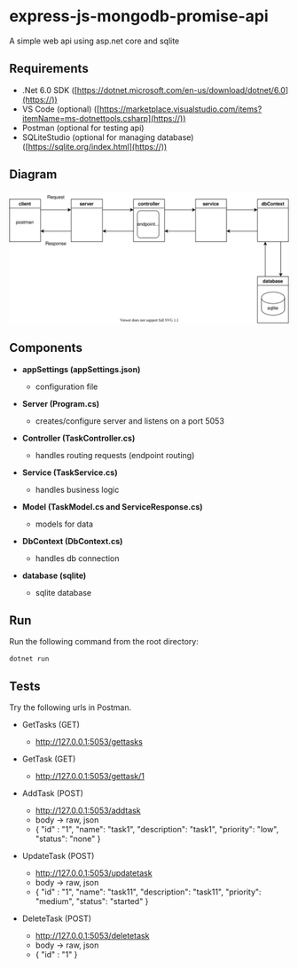 # express-js-mongodb-promise-api

A simple web api using asp.net core and sqlite

## Requirements

* .Net 6.0 SDK ([https://dotnet.microsoft.com/en-us/download/dotnet/6.0](https://))
* VS Code (optional) ([https://marketplace.visualstudio.com/items?itemName=ms-dotnettools.csharp](https://))
* Postman (optional for testing api)
* SQLiteStudio (optional for managing database) ([https://sqlite.org/index.html](https://))

## Diagram

![Alt text](./diagram.svg)

## Components

* **appSettings (appSettings.json)**

  - configuration file
* **Server (Program.cs)**

  - creates/configure server and listens on a port 5053
* **Controller (TaskController.cs)**

  - handles routing requests (endpoint routing)
* **Service (TaskService.cs)**

  - handles business logic
* **Model (TaskModel.cs and ServiceResponse.cs)**

  - models for data
* **DbContext (DbContext.cs)**

  - handles db connection
* **database (sqlite)**

  - sqlite database

## Run

Run the following command from the root directory:

```
dotnet run
```

## Tests

Try the following urls in Postman.

* GetTasks (GET)

  * http://127.0.0.1:5053/gettasks
* GetTask (GET)

  * http://127.0.0.1:5053/gettask/1
* AddTask (POST)

  * http://127.0.0.1:5053/addtask
  * body -> raw, json
  * { "id" : "1", "name": "task1", "description": "task1", "priority": "low", "status": "none" }
* UpdateTask (POST)

  * http://127.0.0.1:5053/updatetask
  * body -> raw, json
  * { "id" : "1", "name": "task11", "description": "task11", "priority": "medium", "status": "started" }
* DeleteTask (POST)

  * http://127.0.0.1:5053/deletetask
  * body -> raw, json
  * { "id" : "1" }
